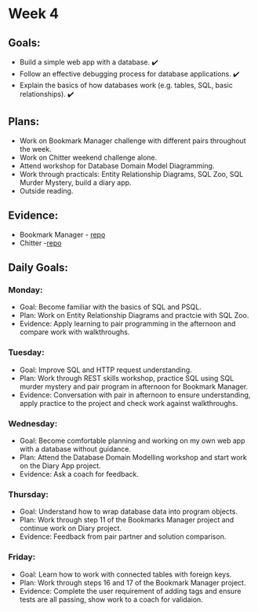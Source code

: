 # Week 4

## Goals:
- Build a simple web app with a database. ✔️
- Follow an effective debugging process for database applications. ✔️
- Explain the basics of how databases work (e.g. tables, SQL, basic relationships). ✔️

## Plans:
- Work on Bookmark Manager challenge with different pairs throughout the week.
- Work on Chitter weekend challenge alone.
- Attend workshop for Database Domain Model Diagramming.
- Work through practicals: Entity Relationship Diagrams, SQL Zoo, SQL Murder Mystery, build a diary app.
- Outside reading.

## Evidence:
- Bookmark Manager - [repo](https://github.com/emilyalice2708/bookmark-manager)
- Chitter -[repo](https://github.com/emilyalice2708/chitter-challenge)

## Daily Goals:
### Monday:
- Goal: Become familiar with the basics of SQL and PSQL.
- Plan: Work on Entity Relationship Diagrams and practcie with SQL Zoo.
- Evidence: Apply learning to pair programming in the afternoon and compare work with walkthroughs. 

### Tuesday:
- Goal: Improve SQL and HTTP request understanding.
- Plan: Work through REST skills workshop, practice SQL using SQL murder mystery and pair program in afternoon for Bookmark Manager.
- Evidence: Conversation with pair in afternoon to ensure understanding, apply practice to the project and check work against walkthroughs.

### Wednesday:
- Goal: Become comfortable planning and working on my own web app with a database without guidance.
- Plan: Attend the Database Domain Modelling workshop and start work on the Diary App project.
- Evidence: Ask a coach for feedback.

### Thursday:
- Goal: Understand how to wrap database data into program objects.
- Plan: Work through step 11 of the Bookmarks Manager project and continue work on Diary project.
- Evidence: Feedback from pair partner and solution comparison.

### Friday:
- Goal: Learn how to work with connected tables with foreign keys.
- Plan: Work through steps 16 and 17 of the Bookmark Manager project.
- Evidence: Complete the user requirement of adding tags and ensure tests are all passing, show work to a coach for validaion.
